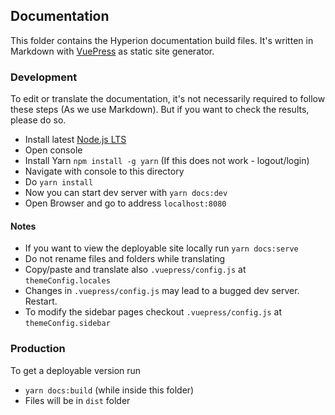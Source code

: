 ## Documentation
This folder contains the Hyperion documentation build files. It's written in Markdown with [VuePress](https://vuepress.vuejs.org/) as static site generator.

### Development
To edit or translate the documentation, it's not necessarily required to follow these steps (As we use Markdown). But if you want to check the results, please do so.
 - Install latest [Node.js LTS](https://nodejs.org/en/)
 - Open console
 - Install Yarn `npm install -g yarn` (If this does not work - logout/login)
 - Navigate with console to this directory
 - Do `yarn install`
 - Now you can start dev server with `yarn docs:dev`
 - Open Browser and go to address `localhost:8080`

#### Notes
 - If you want to view the deployable site locally run `yarn docs:serve`
 - Do not rename files and folders while translating
 - Copy/paste and translate also `.vuepress/config.js` at `themeConfig.locales`
 - Changes in `.vuepress/config.js` may lead to a bugged dev server. Restart.
 - To modify the sidebar pages checkout `.vuepress/config.js` at `themeConfig.sidebar`

### Production
To get a deployable version run
 - `yarn docs:build` (while inside this folder)
 - Files will be in `dist` folder